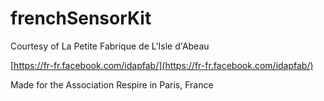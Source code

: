# frenchSensorKit

Courtesy of La Petite Fabrique de L'Isle d'Abeau

[https://fr-fr.facebook.com/idapfab/](https://fr-fr.facebook.com/idapfab/)

Made for the Association Respire in Paris, France

